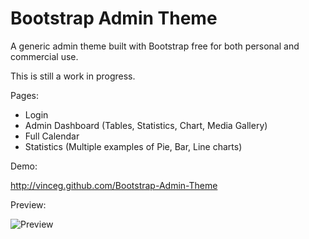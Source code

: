 Bootstrap Admin Theme
=====================

A generic admin theme built with Bootstrap free for both personal and commercial use. 

This is still a work in progress.

Pages:

- Login
- Admin Dashboard (Tables, Statistics, Chart, Media Gallery)
- Full Calendar
- Statistics (Multiple examples of Pie, Bar, Line charts)

Demo:

http://vinceg.github.com/Bootstrap-Admin-Theme

Preview:

![Preview](https://f.cloud.github.com/assets/195199/122541/a189b098-6e6b-11e2-904d-57277458ae49.png)